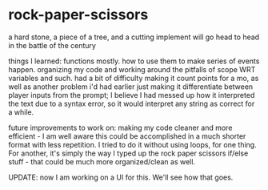 # rock-paper-scissors
a hard stone, a piece of a tree, and a cutting implement will go head to head in the battle of the century

things I learned: functions mostly. how to use them to make series of events happen. organizing my code and working around the pitfalls of scope WRT variables and such. had a bit of difficulty making it count points for a mo, as well as another problem i'd had earlier just making it differentiate between player inputs from the prompt; I believe I had messed up how it interpreted the text due to a syntax error, so it would interpret any string as correct for a while.

future improvements to work on: making my code cleaner and more efficient - I am well aware this could be accomplished in a much shorter format with less repetition. I tried to do it without using loops, for one thing. For another, it's simply the way I typed up the rock paper scissors if/else stuff - that could be much more organized/clean as well.

UPDATE: now I am working on a UI for this. We'll see how that goes.